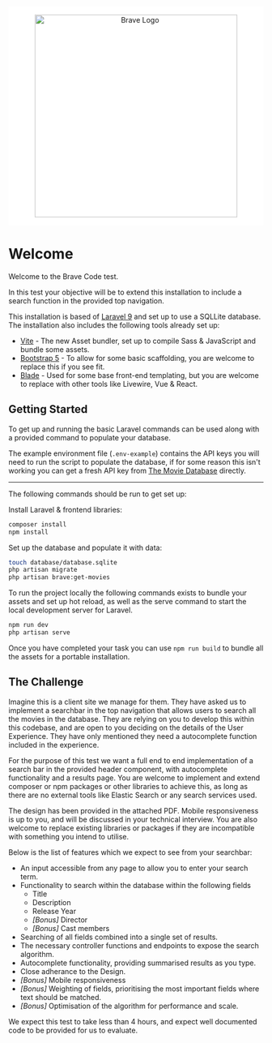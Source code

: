 <p style="background: white; padding: 1rem; text-align: center"><img src="https://www.bravedigital.com/wp-content/themes/bravetheme2017/assets/images/logo.svg" width="400" alt="Brave Logo"></p>

# Welcome

Welcome to the Brave Code test.

In this test your objective will be to extend this installation to include a search function 
in the provided top navigation.

This installation is based of [Laravel 9](https://laravel.com/docs/9.x/) and set up to use a 
SQLLite database. The installation also includes the following tools already set up:

- [Vite](https://laravel.com/docs/9.x/vite) - The new Asset bundler, set up to compile Sass & JavaScript and bundle some assets.
- [Bootstrap 5](https://getbootstrap.com/docs/5.0/getting-started/introduction/) - To allow for some basic scaffolding, you are welcome to replace this if you see fit.
- [Blade](https://laravel.com/docs/9.x/blade) - Used for some base front-end templating, but you are welcome to replace with other tools like Livewire, Vue & React.

## Getting Started

To get up and running the basic Laravel commands can be used along with a provided command 
to populate your database.

The example environment file (`.env-example`) contains the API keys you will need to run the 
script to populate the database, if for some reason this isn't working you can get a fresh
API key from [The Movie Database](https://developers.themoviedb.org/3/getting-started) directly.

---
The following commands should be run to get set up:

Install Laravel & frontend libraries:
```bash
composer install
npm install
```

Set up the database and populate it with data:
```bash
touch database/database.sqlite
php artisan migrate
php artisan brave:get-movies
```

To run the project locally the following commands exists to bundle your assets and set up hot reload,
as well as the serve command to start the local development server for Laravel.

```bash
npm run dev
php artisan serve
```

Once you have completed your task you can use `npm run build` to bundle  all the assets for a portable installation.

## The Challenge

Imagine this is a client site we manage for them. They have asked us to implement a searchbar in the top navigation
that allows users to search all the movies in the database. They are relying on you to develop this within this
codebase, and are open to you deciding on the details of the User Experience. They have only mentioned they need a
autocomplete function included in the experience.

For the purpose of this test we want a full end to end implementation of a search bar in the provided header component,
with  autocomplete functionality and a results page. You are welcome to implement and extend composer or npm packages or
other libraries to achieve this, as long as there are no external tools like Elastic Search or any search services
used.

The design has been provided in the attached PDF. Mobile responsiveness is up to you, and will be discussed in your
technical interview. You are also welcome to replace existing libraries or packages if they are incompatible with something you intend to
utilise.

Below is the list of features which we expect to see from your searchbar:

- An input accessible from any page to allow you to enter your search term.
- Functionality to search within the database within the following fields
  - Title
  - Description
  - Release Year
  - *[Bonus]* Director
  - *[Bonus]* Cast members
- Searching of all fields combined into a single set of results.
- The necessary controller functions and endpoints to expose the search algorithm.
- Autocomplete functionality, providing summarised results as you type.
- Close adherance to the Design.
- *[Bonus]* Mobile responsiveness
- *[Bonus]* Weighting of fields, prioritising the most important fields where text should be matched.
- *[Bonus]* Optimisation of the algorithm for performance and scale.

We expect this test to take less than 4 hours, and expect well documented code to be provided for us to evaluate.


